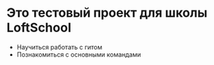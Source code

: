#  Это тестовый проект для школы LoftSchool

+ Научиться работать с гитом
+ Познакомиться с основными командами